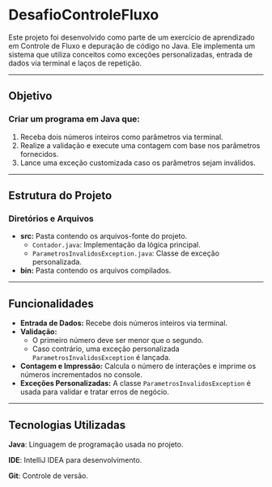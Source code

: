 # DesafioControleFluxo

Este projeto foi desenvolvido como parte de um exercício de aprendizado em Controle de Fluxo e depuração de código no Java. Ele implementa um sistema que utiliza conceitos como exceções personalizadas, entrada de dados via terminal e laços de repetição.

---

## Objetivo

### Criar um programa em Java que:
1. Receba dois números inteiros como parâmetros via terminal.
2. Realize a validação e execute uma contagem com base nos parâmetros fornecidos.
3. Lance uma exceção customizada caso os parâmetros sejam inválidos.

---

## Estrutura do Projeto

### Diretórios e Arquivos
- **src:** Pasta contendo os arquivos-fonte do projeto.
  - `Contador.java`: Implementação da lógica principal.
  - `ParametrosInvalidosException.java`: Classe de exceção personalizada.
- **bin:** Pasta contendo os arquivos compilados.

---

## Funcionalidades

- **Entrada de Dados:** Recebe dois números inteiros via terminal.
- **Validação:** 
  - O primeiro número deve ser menor que o segundo.
  - Caso contrário, uma exceção personalizada `ParametrosInvalidosException` é lançada.
- **Contagem e Impressão:** Calcula o número de interações e imprime os números incrementados no console.
- **Exceções Personalizadas:** A classe `ParametrosInvalidosException` é usada para validar e tratar erros de negócio.

---
## Tecnologias Utilizadas
**Java**: Linguagem de programação usada no projeto.

**IDE**: IntelliJ IDEA para desenvolvimento.

**Git**: Controle de versão.
